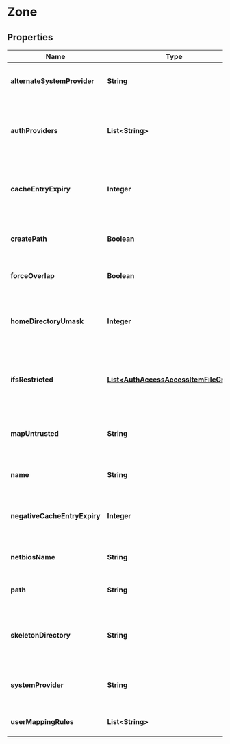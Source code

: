
# Zone

## Properties
Name | Type | Description | Notes
------------ | ------------- | ------------- | -------------
**alternateSystemProvider** | **String** | Specifies an alternate system provider. |  [optional]
**authProviders** | **List&lt;String&gt;** | Specifies the list of authentication providers available on this access zone. |  [optional]
**cacheEntryExpiry** | **Integer** | Specifies amount of time in seconds to cache a user/group. |  [optional]
**createPath** | **Boolean** | Determines if a path is created when a path does not exist. |  [optional]
**forceOverlap** | **Boolean** | Allow for overlapping base path. |  [optional]
**homeDirectoryUmask** | **Integer** | Specifies the permissions set on automatically created user home directories. |  [optional]
**ifsRestricted** | [**List&lt;AuthAccessAccessItemFileGroup&gt;**](AuthAccessAccessItemFileGroup.md) | Specifies a list of users and groups that have read and write access to /ifs. |  [optional]
**mapUntrusted** | **String** | Maps untrusted domains to this NetBIOS domain during authentication. |  [optional]
**name** | **String** | Specifies the access zone name. |  [optional]
**negativeCacheEntryExpiry** | **Integer** | Specifies number of seconds the negative cache entry is valid. |  [optional]
**netbiosName** | **String** | Specifies the NetBIOS name. |  [optional]
**path** | **String** | Specifies the access zone base directory path. |  [optional]
**skeletonDirectory** | **String** | Specifies the skeleton directory that is used for user home directories. |  [optional]
**systemProvider** | **String** | Specifies the system provider for the access zone. |  [optional]
**userMappingRules** | **List&lt;String&gt;** | Specifies the current ID mapping rules. |  [optional]



